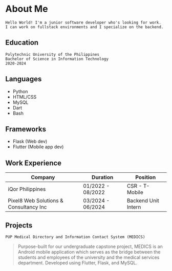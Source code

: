 # About Me

``` 
Hello World! I'm a junior software developer who's looking for work. 
I can work on fullstack environments and I specialize on the backend.
```

## Education

```
Polytechnic University of the Philippines
Bachelor of Science in Information Technology
2020-2024
```

## Languages

* Python 
* HTML/CSS
* MySQL
* Dart
* Bash

## Frameworks

* Flask (Web dev)
* Flutter (Mobile app dev)


## Work Experience

| Company                              | Duration           | Position            | 
| -                                    |-                   |-                    |
|iQor Philippines                      | 01/2022 - 08/2022  | CSR - T-Mobile      |
|Pixel8 Web Solutions & Consultancy Inc| 03/2024 - 06/2024  | Backend Unit Intern |


## Projects

 `PUP Medical Directory and Information Contact System (MEDICS)`
 
 > Purpose-built for our undergraduate capstone project, MEDICS is an Android mobile application which serves as the bridge between the students and employees of the university and the medical services department. Developed using Flutter, Flask, and MySQL.
